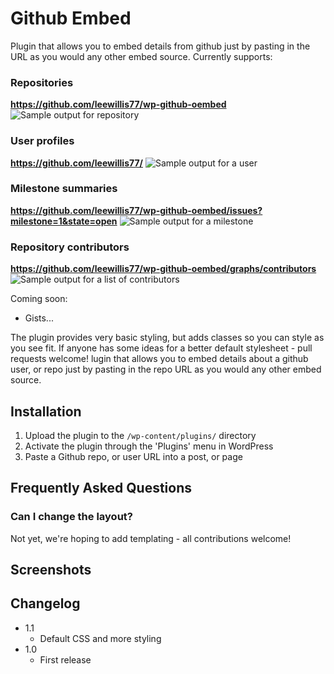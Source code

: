 # Github Embed

Plugin that allows you to embed details from github just by pasting in the URL as you would any other embed source. Currently supports:

### Repositories
__https://github.com/leewillis77/wp-github-oembed__
![Sample output for repository](https://raw.github.com/leewillis77/wp-github-oembed/master/screenshot-1.png)

### User profiles
__https://github.com/leewillis77/__
![Sample output for a user](https://raw.github.com/leewillis77/wp-github-oembed/master/screenshot-2.png)

### Milestone summaries
__https://github.com/leewillis77/wp-github-oembed/issues?milestone=1&state=open__
![Sample output for a milestone](https://raw.github.com/leewillis77/wp-github-oembed/master/screenshot-3.png)

### Repository contributors
__https://github.com/leewillis77/wp-github-oembed/graphs/contributors__
![Sample output for a list of contributors](https://raw.github.com/leewillis77/wp-github-oembed/master/screenshot-4.png)

Coming soon:

* Gists...

The plugin provides very basic styling, but adds classes so you can style as you see fit. If anyone has some ideas for a better default stylesheet - pull requests welcome!
lugin that allows you to embed details about a github user, or repo just by pasting in the repo URL as you would any other embed source. 

## Installation

1. Upload the plugin to the `/wp-content/plugins/` directory
2. Activate the plugin through the 'Plugins' menu in WordPress
3. Paste a Github repo, or user URL into a post, or page

## Frequently Asked Questions

### Can I change the layout?
Not yet, we're hoping to add templating - all contributions welcome!

## Screenshots


## Changelog

- 1.1
    - Default CSS and more styling
- 1.0
	- First release
